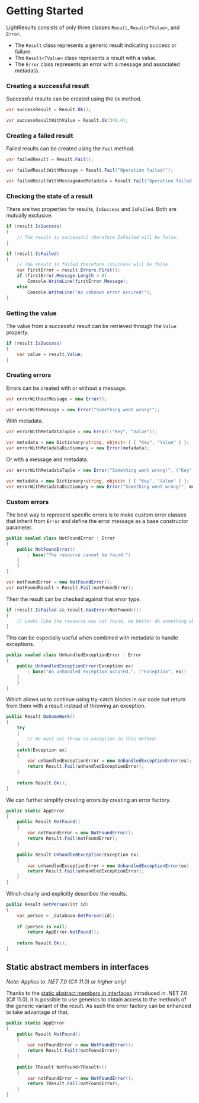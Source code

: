 # Getting Started

LightResults consists of only three classes `Result`, `Result<TValue>`, and `Error`.

- The `Result` class represents a generic result indicating success or failure.
- The `Result<TValue>` class represents a result with a value.
- The `Error` class represents an error with a message and associated metadata.

### Creating a successful result

Successful results can be created using the `Ok` method.

```csharp
var successResult = Result.Ok();

var successResultWithValue = Result.Ok(349.4);
```

### Creating a failed result

Failed results can be created using the `Fail` method.

```csharp
var failedResult = Result.Fail();

var failedResultWithMessage = Result.Fail("Operation failed!");

var failedResultWithMessageAndMetadata = Result.Fail("Operation failed!", ("Exception", ex));
```

### Checking the state of a result

There are two properties for results, `IsSuccess` and `IsFailed`. Both are mutually exclusive.

```csharp
if (result.IsSuccess)
{
    // The result is successful therefore IsFailed will be false.
}

if (result.IsFailed)
{
    // The result is failed therefore IsSuccess will be false.
    var firstError = result.Errors.First();
    if (firstError.Message.Length > 0)
        Console.WriteLine(firstError.Message);
    else
        Console.WriteLine("An unknown error occured!");
}
```

### Getting the value

The value from a successful result can be retrieved through the `Value` property.

```csharp
if (result.IsSuccess)
{
    var value = result.Value;
}
```

### Creating errors

Errors can be created with or without a message.

```csharp
var errorWithoutMessage = new Error();

var errorWithMessage = new Error("Something went wrong!");
```

With metadata.

```csharp
var errorWithMetadataTuple = new Error(("Key", "Value"));

var metadata = new Dictionary<string, object> { { "Key", "Value" } };
var errorWithMetadataDictionary = new Error(metadata);
```

Or with a message and metadata.

```csharp
var errorWithMetadataTuple = new Error("Something went wrong!", ("Key", "Value"));

var metadata = new Dictionary<string, object> { { "Key", "Value" } };
var errorWithMetadataDictionary = new Error("Something went wrong!", metadata);
```

### Custom errors

The best way to represent specific errors is to make custom error classes that inherit from `Error`
and define the error message as a base constructor parameter.

```csharp
public sealed class NotFoundError : Error
{
    public NotFoundError()
        : base("The resource cannot be found.")
    {
    }
}

var notFoundError = new NotFoundError();
var notFoundResult = Result.Fail(notFoundError);
```

Then the result can be checked against that error type.

```csharp
if (result.IsFailed && result.HasError<NotFound>())
{
    // Looks like the resource was not found, we better do something about that!
}
```

This can be especially useful when combined with metadata to handle exceptions.

```csharp
public sealed class UnhandledExceptionError : Error
{
    public UnhandledExceptionError(Exception ex)
        : base("An unhandled exception occured.", ("Exception", ex))
    {
    }
}
```

Which allows us to continue using try-catch blocks in our code but return from them with a result instead of throwing an exception.

```csharp
public Result DoSomeWork()
{
    try
    {
        // We must not throw an exception in this method!
    }
    catch(Exception ex)
    {
        var unhandledExceptionError = new UnhandledExceptionError(ex);
        return Result.Fail(unhandledExceptionError);
    }
    
    return Result.Ok();
}
```

We can further simplify creating errors by creating an error factory.

```csharp
public static AppError
{
    public Result NotFound()
    {
        var notFoundError = new NotFoundError();
        return Result.Fail(notFoundError);
    }

    public Result UnhandledException(Exception ex)
    {
        var unhandledExceptionError = new UnhandledExceptionError(ex)
        return Result.Fail(unhandledExceptionError);
    }
}
```

Which clearly and explicitly describes the results.

```csharp
public Result GetPerson(int id)
{
    var person = _database.GetPerson(id);
    
    if (person is null)
        return AppError.NotFound();
    
    return Result.Ok();
}
```

## Static abstract members in interfaces

_Note: Applies to .NET 7.0 (C# 11.0) or higher only!_

Thanks to the [static abstract members in interfaces](https://learn.microsoft.com/en-us/dotnet/core/compatibility/core-libraries/6.0/static-abstract-interface-methods)
introduced in .NET 7.0 (C# 11.0), it is possible to use generics to obtain access to the methods
of the generic variant of the result. As such the error factory can be enhanced to take advantage of that.

```csharp
public static AppError
{
    public Result NotFound()
    {
        var notFoundError = new NotFoundError();
        return Result.Failt(notFoundError);
    }
    
    public TResult NotFound<TResult>()
    {
        var notFoundError = new NotFoundError(); 
        return TResult.Fail(notFoundError);
    }
}
```

